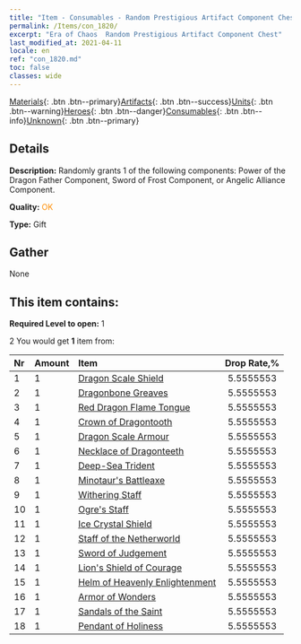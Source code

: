 ```yaml
---
title: "Item - Consumables - Random Prestigious Artifact Component Chest"
permalink: /Items/con_1820/
excerpt: "Era of Chaos  Random Prestigious Artifact Component Chest"
last_modified_at: 2021-04-11
locale: en
ref: "con_1820.md"
toc: false
classes: wide
---
```

 [Materials](/Items/){: .btn .btn--primary}[Artifacts](/Items/Artifacts/){: .btn .btn--success}[Units](/Items/Units/){: .btn .btn--warning}[Heroes](/Items/Heroes/){: .btn .btn--danger}[Consumables](/Items/Consumables/){: .btn .btn--info}[Unknown](/Items/Unknown/){: .btn .btn--primary}

## Details
 **Description:** Randomly grants 1 of the following components: Power of the Dragon Father Component, Sword of Frost Component, or Angelic Alliance Component.

 **Quality:** <span style="color: #FF8C00">OK</span>

 **Type:** Gift

## Gather

  None

## This item contains:

 **Required Level to open:** 1

 2 You would get **1** item  from:

  | Nr | Amount |     Item    | Drop Rate,% |
  |:---|:-------|:------------|:---------:|
  | 1 | 1 | [Dragon Scale Shield](/Items/art_144/) | 5.5555553 | 
  | 2 | 1 | [Dragonbone Greaves](/Items/art_145/) | 5.5555553 | 
  | 3 | 1 | [Red Dragon Flame Tongue](/Items/art_146/) | 5.5555553 | 
  | 4 | 1 | [Crown of Dragontooth](/Items/art_147/) | 5.5555553 | 
  | 5 | 1 | [Dragon Scale Armour](/Items/art_148/) | 5.5555553 | 
  | 6 | 1 | [Necklace of Dragonteeth](/Items/art_149/) | 5.5555553 | 
  | 7 | 1 | [Deep-Sea Trident](/Items/art_160/) | 5.5555553 | 
  | 8 | 1 | [Minotaur's Battleaxe](/Items/art_161/) | 5.5555553 | 
  | 9 | 1 | [Withering Staff](/Items/art_162/) | 5.5555553 | 
  | 10 | 1 | [Ogre's Staff](/Items/art_163/) | 5.5555553 | 
  | 11 | 1 | [Ice Crystal Shield](/Items/art_164/) | 5.5555553 | 
  | 12 | 1 | [Staff of the Netherworld](/Items/art_165/) | 5.5555553 | 
  | 13 | 1 | [Sword of Judgement](/Items/art_150/) | 5.5555553 | 
  | 14 | 1 | [Lion's Shield of Courage](/Items/art_151/) | 5.5555553 | 
  | 15 | 1 | [Helm of Heavenly Enlightenment](/Items/art_152/) | 5.5555553 | 
  | 16 | 1 | [Armor of Wonders](/Items/art_153/) | 5.5555553 | 
  | 17 | 1 | [Sandals of the Saint](/Items/art_154/) | 5.5555553 | 
  | 18 | 1 | [Pendant of Holiness](/Items/art_155/) | 5.5555553 | 
